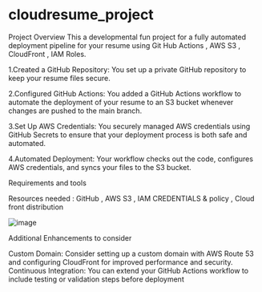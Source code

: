 # cloudresume_project


Project Overview 
This a developmental fun project for a fully automated deployment pipeline for your resume using Git Hub Actions , AWS S3 , CloudFront , IAM Roles. 

1.Created a GitHub Repository: You set up a private GitHub repository to keep your resume files secure.

2.Configured GitHub Actions: You added a GitHub Actions workflow to automate the deployment of your resume to an S3 bucket whenever changes are pushed to the main branch.

3.Set Up AWS Credentials: You securely managed AWS credentials using GitHub Secrets to ensure that your deployment process is both safe and automated.

4.Automated Deployment: Your workflow checks out the code, configures AWS credentials, and syncs your files to the S3 bucket.

Requirements and tools

Resources needed : GitHub , AWS S3 , IAM CREDENTIALS & policy , Cloud front distribution

![image](https://github.com/Navilina/cloudresume/assets/136193317/05da5695-f9f4-439d-81d5-b901cd538a1b)


Additional Enhancements to consider

Custom Domain: Consider setting up a custom domain with AWS Route 53 and configuring CloudFront for improved performance and security.
Continuous Integration: You can extend your GitHub Actions workflow to include testing or validation steps before deployment
